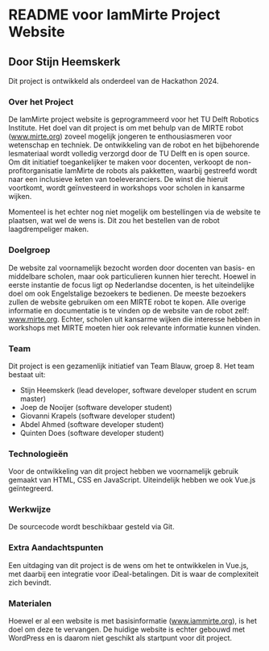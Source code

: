 # README voor IamMirte Project Website

## Door Stijn Heemskerk

Dit project is ontwikkeld als onderdeel van de Hackathon 2024.

### Over het Project

De IamMirte project website is geprogrammeerd voor het TU Delft Robotics Institute. Het doel van dit project is om met behulp van de MIRTE robot (www.mirte.org) zoveel mogelijk jongeren te enthousiasmeren voor wetenschap en techniek. De ontwikkeling van de robot en het bijbehorende lesmateriaal wordt volledig verzorgd door de TU Delft en is open source. Om dit initiatief toegankelijker te maken voor docenten, verkoopt de non-profitorganisatie IamMirte de robots als pakketten, waarbij gestreefd wordt naar een inclusieve keten van toeleveranciers. De winst die hieruit voortkomt, wordt geïnvesteerd in workshops voor scholen in kansarme wijken.

Momenteel is het echter nog niet mogelijk om bestellingen via de website te plaatsen, wat wel de wens is. Dit zou het bestellen van de robot laagdrempeliger maken.

### Doelgroep

De website zal voornamelijk bezocht worden door docenten van basis- en middelbare scholen, maar ook particulieren kunnen hier terecht. Hoewel in eerste instantie de focus ligt op Nederlandse docenten, is het uiteindelijke doel om ook Engelstalige bezoekers te bedienen. De meeste bezoekers zullen de website gebruiken om een MIRTE robot te kopen. Alle overige informatie en documentatie is te vinden op de website van de robot zelf: www.mirte.org. Echter, scholen uit kansarme wijken die interesse hebben in workshops met MIRTE moeten hier ook relevante informatie kunnen vinden.

### Team

Dit project is een gezamenlijk initiatief van Team Blauw, groep 8. Het team bestaat uit:

- Stijn Heemskerk (lead developer, software developer student en scrum master)
- Joep de Nooijer (software developer student)
- Giovanni Krapels (software developer student)
- Abdel Ahmed (software developer student)
- Quinten Does (software developer student)

### Technologieën

Voor de ontwikkeling van dit project hebben we voornamelijk gebruik gemaakt van HTML, CSS en JavaScript. Uiteindelijk hebben we ook Vue.js geïntegreerd.

### Werkwijze

De sourcecode wordt beschikbaar gesteld via Git.

### Extra Aandachtspunten

Een uitdaging van dit project is de wens om het te ontwikkelen in Vue.js, met daarbij een integratie voor iDeal-betalingen. Dit is waar de complexiteit zich bevindt.

### Materialen

Hoewel er al een website is met basisinformatie (www.iammirte.org), is het doel om deze te vervangen. De huidige website is echter gebouwd met WordPress en is daarom niet geschikt als startpunt voor dit project.